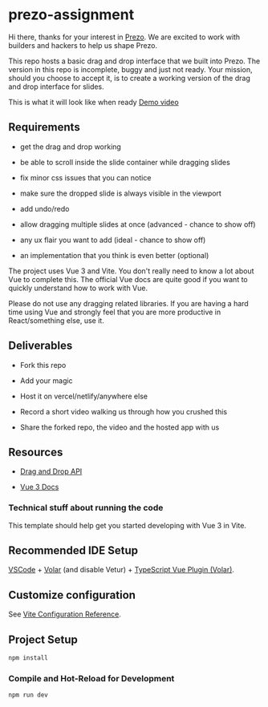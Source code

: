 # prezo-assignment

Hi there, thanks for your interest in [Prezo](https://prezo.ai). We are excited to work with builders and hackers to help us shape Prezo.

This repo hosts a basic drag and drop interface that we built into Prezo. The version in this repo is incomplete, buggy and just not ready. Your mission, should you choose to accept it, is to create a working version of the drag and drop interface for slides.

This is what it will look like when ready [Demo video](https://www.loom.com/share/be346974201f450f9dc7e62480ce83e6)

## Requirements

- get the drag and drop working

- be able to scroll inside the slide container while dragging slides

- fix minor css issues that you can notice

- make sure the dropped slide is always visible in the viewport

- add undo/redo

- allow dragging multiple slides at once (advanced - chance to show off)

- any ux flair you want to add (ideal - chance to show off)

- an implementation that you think is even better (optional)

The project uses Vue 3 and Vite. You don't really need to know a lot about Vue to complete this. The official Vue docs are quite good if you want to quickly understand how to work with Vue.

Please do not use any dragging related libraries. If you are having a hard time using Vue and strongly feel that you are more productive in React/something else, use it.

## Deliverables

- Fork this repo

- Add your magic

- Host it on vercel/netlify/anywhere else

- Record a short video walking us through how you crushed this

- Share the forked repo, the video and the hosted app with us

## Resources

- [Drag and Drop API](https://developer.mozilla.org/en-US/docs/Web/API/HTML_Drag_and_Drop_API)

- [Vue 3 Docs](https://vuejs.org/guide/introduction.html)

### Technical stuff about running the code

This template should help get you started developing with Vue 3 in Vite.

## Recommended IDE Setup

[VSCode](https://code.visualstudio.com/) + [Volar](https://marketplace.visualstudio.com/items?itemName=Vue.volar) (and disable Vetur) + [TypeScript Vue Plugin (Volar)](https://marketplace.visualstudio.com/items?itemName=Vue.vscode-typescript-vue-plugin).

## Customize configuration

See [Vite Configuration Reference](https://vitejs.dev/config/).

## Project Setup

```sh
npm install
```

### Compile and Hot-Reload for Development

```sh
npm run dev
```
